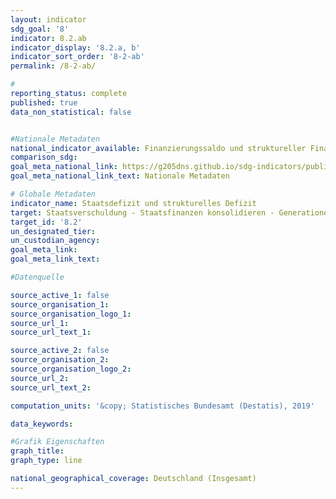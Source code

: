 ```yaml
---
layout: indicator                       
sdg_goal: '8'                       
indicator: 8.2.ab                       
indicator_display: '8.2.a, b'                       
indicator_sort_order: '8-2-ab'                       
permalink: /8-2-ab/                       

#                       
reporting_status: complete                       
published: true                       
data_non_statistical: false                       


#Nationale Metadaten                       
national_indicator_available: Finanzierungssaldo und struktureller Finanzierungssaldo des Staates                        
comparison_sdg:                       
goal_meta_national_link: https://g205dns.github.io/sdg-indicators/public/MetaDe/8.2.ab.pdf
goal_meta_national_link_text: Nationale Metadaten                       

# Globale Metadaten                       
indicator_name: Staatsdefizit und strukturelles Defizit                       
target: Staatsverschuldung - Staatsfinanzen konsolidieren - Generationengerechtigkeit schaffen                       
target_id: '8.2'                       
un_designated_tier:                        
un_custodian_agency:                        
goal_meta_link:                        
goal_meta_link_text:                        

#Datenquelle                       

source_active_1: false                       
source_organisation_1:                        
source_organisation_logo_1:                        
source_url_1:                        
source_url_text_1:                        

source_active_2: false                       
source_organisation_2:                        
source_organisation_logo_2:                        
source_url_2:                        
source_url_text_2:                        

computation_units: '&copy; Statistisches Bundesamt (Destatis), 2019'                       

data_keywords:                        

#Grafik Eigenschaften                       
graph_title:                        
graph_type: line                       

national_geographical_coverage: Deutschland (Insgesamt)
---
```


